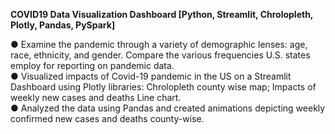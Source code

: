 **COVID19 Data Visualization Dashboard [Python, Streamlit, Chrolopleth, Plotly, Pandas, PySpark]**

● Examine the pandemic through a variety of demographic lenses: age, race, ethnicity, and gender. Compare the various
frequencies U.S. states employ for reporting on pandemic data.</br>
● Visualized impacts of Covid-19 pandemic in the US on a Streamlit Dashboard using Plotly libraries: Chrolopleth county wise map; Impacts of weekly new cases and deaths Line chart.</br>
● Analyzed the data using Pandas and created animations depicting weekly confirmed new cases and deaths county-wise.
